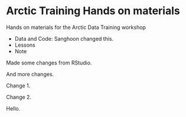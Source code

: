 # Arctic Training Hands on materials
Hands on materials for the Arctic Data Training workshop

* Data and Code: Sanghoon changed this.
* Lessons
* Note

Made some changes from RStudio.

And more changes.

Change 1.

Change 2.

Hello.